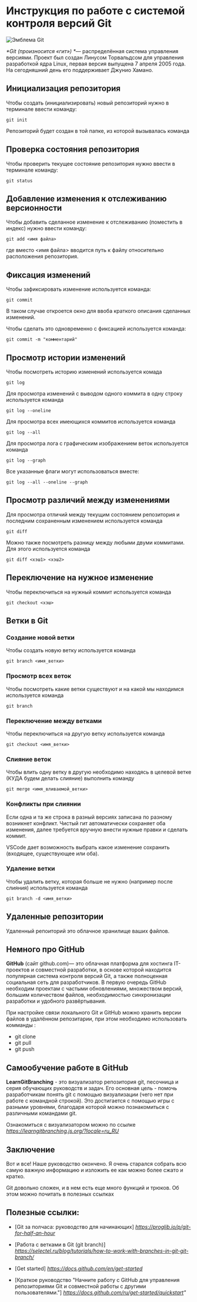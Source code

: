 # **Инструкция по работе с системой контроля версий Git**

![Эмблема Git](git.jpg)

_*Git (произносится «гит») *_— распределённая система управления версиями. Проект был создан Линусом Торвальдсом для управления разработкой ядра Linux, первая версия выпущена 7 апреля 2005 года. На сегодняшний день его поддерживает Джунио Хамано.

## Инициализация репозитория

Чтобы создать (инициализировать) новый репозиторий нужно в терминале ввести команду:

    git init

Репозиторий будет создан в той папке, из которой вызывалась команда

## Проверка состояния репозитория

Чтобы проверить текущее состояние репозитория нужно ввести в терминале команду:

    git status

## Добавление изменения к отслеживанию версионности

Чтобы добавить сделанное изменение к отслеживанию (поместить в индекс) нужно ввести команду:

    git add <имя файла>

где вместо <имя файла> вводится путь к файлу относительно расположения репозитория.

## Фиксация изменений

Чтобы зафиксировать изменение используется команда:

    git commit

В таком случае откроется окно для ввоба краткого описания сделанных изменений.

Чтобы сделать это одновременно с фиксацией используется команда:

    git commit -m "комментарий"

## Просмотр истории изменений

Чтобы посмотреть историю изменений используется комада

    git log

Для просмотра изменений с выводом одного коммита в одну строку используется команда

    git log --oneline

Для просмотра всех имеющихся коммитов используется команда

    git log --all

Для просмотра лога с графическим изображением веток используется команда

    git log --graph

Все указанные флаги могут использоваться вместе:

    git log --all --oneline --graph

## Просмотр различий между изменениями

Для просмотра отличий между текущим состоянием репозитория и последним сохраненным изменением используется команда

    git diff

Можно также посмотреть разницу между любыми двуми коммитами. Для этого используется команда

    git diff <хэш1> <хэш2>

## Переключение на нужное изменение

Чтобы переключиться на нужный коммит используется команда

    git checkout <хэш>

## Ветки в Git

### Создание новой ветки

Чтобы создать новую ветку используется команда

    git branch <имя_ветки>

### Просмотр всех веток

Чтобы посмотреть какие ветки существуют и на какой мы находимся используется команда

    git branch

### Переключение между ветками

Чтобы переключиться на другую ветку используется команда

    git checkout <имя_ветки>

### Слияние веток

Чтобы влить одну ветку в другую необходимо находясь в целевой ветке (КУДА будем делать слияние) выполнить команду

    git merge <имя_вливаемой_ветки>

### Конфликты при слиянии

Если одна и та же строка в разный версиях записана по разному возникнет конфликт.
Чистый гит автоматически сохраняет оба изменения, далее требуется вручную внести нужные правки и сделать коммит.

VSСode дает возможность выбрать какое изменение сохранить (входящее, существующее или оба).

### Удаление ветки

Чтобы удалить ветку, которая больше не нужно (например после слияния) используется команда

    git branch -d <имя_ветки>

## Удаленные репозитории

Удаленный репоиторий это облачное хранилище ваших файлов.

## Немного про GitHub

 **GitHub** (сайт github.com)— это облачная платформа для хостинга IT-проектов и совместной разработки, в основе которой находится популярная система контроля версий Git, а также полноценная социальная сеть для разработчиков.
 В первую очередь GitHub необходим проектам с частыми обновлениями, множеством версий, большим количеством файлов, необходимостью синхронизации разработки и удобного развёртывания.

 При настройке связи локального Git и GitHub можно хранить версии файлов в удалённом репозитарии, при этом необходимо использовать комманды :
 * git clone
 * git pull
 * git push

## Самообучение работе в GitHub
  
 **LearnGitBranching** - это визуализатор репозитория git, песочница и серия обучающих руководств и задач.
 Его основная цель - помочь разработчикам понять git с помощью визуализации (чего нет при работе с командной строкой).
 Это достигается с помощью игры с разными уровнями, благодаря которой можно познакомиться с различными командами git.
 
 Ознакомиться с визуализатором можно по ссылке *https://learngitbranching.js.org/?locale=ru_RU*

## Заключение
 Вот и все! Наше руководство окончено. Я очень старался собрать всю самую важную информацию и изложить ее как можно более сжато и кратко.

 Git довольно сложен, и в нем есть еще много функций и трюков. Об этом можно почитать в полезных ссылках

## Полезные ссылки:
 * [Git за полчаса: руководство для начинающих] _https://proglib.io/p/git-for-half-an-hour_

 * [Работа с ветками в Git (git branch)] _https://selectel.ru/blog/tutorials/how-to-work-with-branches-in-git-git-branch/_
 
 * [Get started] _https://docs.github.com/en/get-started_

 * [Краткое руководство 
"Начните работу с GitHub для управления репозиториями Git и совместной работы с другими пользователями."] _https://docs.github.com/ru/get-started/quickstart"_
